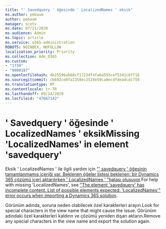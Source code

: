 ```yaml
---
title: "' Savedquery ' öğesinde ' LocalizedNames ' eksik"
ms.author: pebaum
author: pebaum
manager: scotv
ms.date: 07/21/2020
ms.audience: Admin
ms.topic: article
ms.service: o365-administration
ROBOTS: NOINDEX, NOFOLLOW
localization_priority: Priority
ms.collection: Adm_O365
ms.custom:
- "1739"
- "9000187"
ms.openlocfilehash: 4b25596ab68cf1723df4fa6a593cef5341c8ff16
ms.sourcegitcommit: c6692ce0fa1358ec3529e59ca0ecdfdea4cdc759
ms.translationtype: MT
ms.contentlocale: tr-TR
ms.lasthandoff: 09/14/2020
ms.locfileid: "47667142"
---
```

# <a name="missing-localizednames-in-element-savedquery"></a><span data-ttu-id="36f5c-102">' Savedquery ' öğesinde ' LocalizedNames ' eksik</span><span class="sxs-lookup"><span data-stu-id="36f5c-102">Missing 'LocalizedNames' in element 'savedquery'</span></span>

<span data-ttu-id="36f5c-103">Eksik ' LocalizedNames ' ile ilgili yardım için ["' savedquery ' öğesinin tamamlanmamış içeriği var. Beklenen öğeler listesi beklenen: bir Dynamics 365 çözümü içeri aktarılırken ' LocalizedNames ' "hatası oluşuyor](https://support.microsoft.com/help/4463330/the-element-savedquery-has-incomplete-content-list-of-possible-element).</span><span class="sxs-lookup"><span data-stu-id="36f5c-103">For help with missing 'LocalizedNames', see ["The element 'savedquery' has incomplete content. List of possible elements expected: 'LocalizedNames'" error occurs when importing a Dynamics 365 solution](https://support.microsoft.com/help/4463330/the-element-savedquery-has-incomplete-content-list-of-possible-element).</span></span>

<span data-ttu-id="36f5c-104">Görünüm adında, soruna neden olabilecek özel karakterleri arayın.</span><span class="sxs-lookup"><span data-stu-id="36f5c-104">Look for special characters in the view name that might cause the issue.</span></span> <span data-ttu-id="36f5c-105">Görünüm adındaki özel karakterleri kaldırın ve çözümü yeniden dışarı aktarın.</span><span class="sxs-lookup"><span data-stu-id="36f5c-105">Remove any special characters in the view name and export the solution again.</span></span>